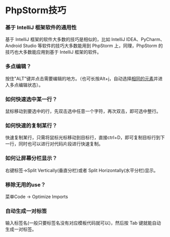 # PhpStorm技巧

### 基于 IntelliJ 框架软件的通用性
基于 IntelliJ 框架的软件大多数的技巧是相似的，比如 IntelliJ IDEA、PyCharm、Android Studio 等软件的技巧大多数能用到 PhpStorm 上，同理，PhpStorm 的技巧也大多数能应用到基于 IntelliJ 框架的软件。

### 多点编辑？
按住"ALT"键并点击需要编辑的地方。（也可长按Alt+j，自动选择<u>相同的元素</u>并进入多点编辑状态）。

### 如何快速选中某一行？
鼠标移动到要选中的行，先双击选中任意一个字符，再次双击，即可选中整行。

### 如何快速的复制某行？
快速复制某行，只需将鼠标光标移动到目标行，直接ctrl+D，即可复制目标行到下一行，同时也可以进行对代码片段进行快速复制。

### 如何让屏幕分栏显示？
右键标签->Split Vertically(垂直分栏)或者 Split Horizontally(水平分栏)显示。

### 移除无用的use？
菜单Code -> Optimize Imports

### 自动生成一对标签
输入标签名(一般只要标签名没有对应模板代码就可以)，然后按 Tab 键就能自动生成一对标签。